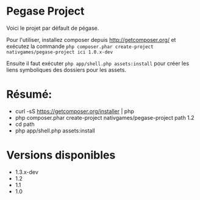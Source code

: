 Pegase Project
==============

Voici le projet par défault de pégase.

Pour l'utiliser, installez composer depuis http://getcomposer.org/ 
et exécutez la commande `php composer.phar create-project nativgames/pegase-project ici 1.0.x-dev`

Ensuite il faut exécuter `php app/shell.php assets:install` pour créer les liens symboliques des dossiers pour les assets.

Résumé:
=======

- curl -sS https://getcomposer.org/installer | php 
- php composer.phar create-project nativgames/pegase-project path 1.2
- cd path
- php app/shell.php assets:install

Versions disponibles
====================

- 1.3.x-dev
- 1.2
- 1.1
- 1.0


